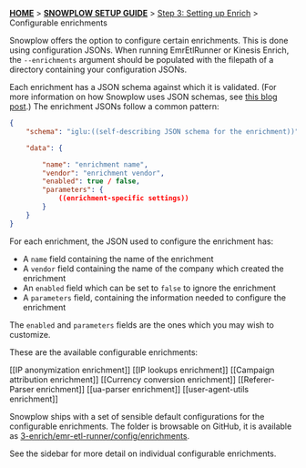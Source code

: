 <a name="top" />

[**HOME**](Home) > [**SNOWPLOW SETUP GUIDE**](Setting-up-Snowplow) > [Step 3: Setting up Enrich](Setting-up-enrich) > Configurable enrichments

Snowplow offers the option to configure certain enrichments. This is done using configuration JSONs. When running EmrEtlRunner or Kinesis Enrich, the `--enrichments` argument should be populated with the filepath of a directory containing your configuration JSONs.

Each enrichment has a JSON schema against which it is validated. (For more information on how Snowplow uses JSON schemas, see [this blog post][snowplow-schemas].) The enrichment JSONs follow a common pattern:

```json
{
	"schema": "iglu:((self-describing JSON schema for the enrichment))",

	"data": {

		"name": "enrichment name",
		"vendor": "enrichment vendor",
		"enabled": true / false,
		"parameters": {
			((enrichment-specific settings))
		}
	}
}
```

For each enrichment, the JSON used to configure the enrichment has:
* A `name` field containing the name of the enrichment
* A `vendor` field containing the name of the company which created the enrichment
* An `enabled` field which can be set to `false` to ignore the enrichment
* A `parameters` field, containing the information needed to configure the enrichment

The `enabled` and `parameters` fields are the ones which you may wish to customize.

These are the available configurable enrichments:

[[IP anonymization enrichment]]
[[IP lookups enrichment]]
[[Campaign attribution enrichment]]
[[Currency conversion enrichment]]
[[Referer-Parser enrichment]]
[[ua-parser enrichment]]
[[user-agent-utils enrichment]]

Snowplow ships with a set of sensible default configurations for the configurable enrichments. The folder is browsable on GitHub, it is available as [3-enrich/emr-etl-runner/config/enrichments][enrichment-json-examples].

See the sidebar for more detail on individual configurable enrichments.

[enrichment-json-examples]: https://github.com/snowplow/snowplow/tree/master/3-enrich/emr-etl-runner/config/enrichments
[snowplow-schemas]: http://snowplowanalytics.com/blog/2014/05/15/introducing-self-describing-jsons/

